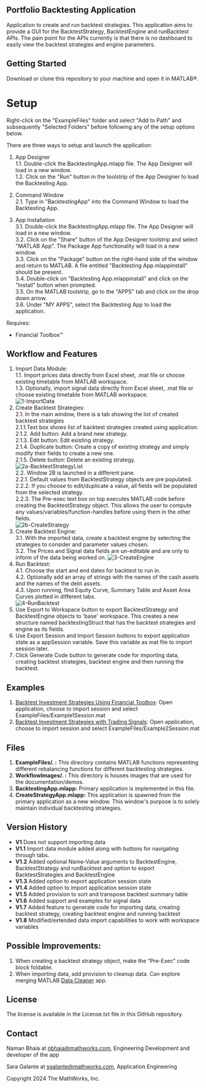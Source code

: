 ## Portfolio Backtesting Application

Application to create and run backtest strategies. This application aims to provide a GUI for the BacktestStrategy, BacktestEngine and runBacktest APIs. 
The pain point for the APIs currently is that there is no dashboard to easily view the backtest strategies and engine parameters. 

## Getting Started
Download or clone this repository to your machine and open it in MATLAB®.

# Setup
Right-click on the "ExampleFiles" folder and select "Add to Path" and subsequently "Selected Folders" before following any of the setup options below.

There are three ways to setup and launch the application:

1. App Designer  
    1.1. Double-click the BacktestingApp.mlapp file. The App Designer will load in a new window.  
    1.2. Click on the "Run" button in the toolstrip of the App Designer to load the Backtesting App.      

2. Command Window  
    2.1. Type in "BacktestingApp" into the Command Window to load the Backtesting App.    

3. App Installation   
    3.1. Double-click the BacktestingApp.mlapp file. The App Designer will load in a new window.  
    3.2. Click on the "Share" button of the App Designer toolstrip and select "MATLAB App". The Package App functionality will load in a new window.  
    3.3. Click on the "Package" button on the right-hand side of the window and return to MATLAB. A file entitled "Backtesting App.mlappinstall" should be present.  
    3.4. Double-click on "Backtesting App.mlappinstall" and click on the "Install" button when prompted.  
    3.5. On the MATLAB toolstrip, go to the "APPS" tab and click on the drop down arrow.   
    3.6. Under "MY APPS", select the Backtesting App to load the application.  

Requires:
* Financial Toolbox™

## Workflow and Features
1. Import Data Module:  
    1.1. Import prices data directly from Excel sheet, .mat file or choose existing timetable from MATLAB workspace.  
    1.3. Optionally, import signal data directly from Excel sheet, .mat file or choose existing timetable from MATLAB workspace.    
![1-ImportData](WorkflowImages/1-ImportData.png)
2. Create Backtest Strategies:  
    2.1. In the main window, there is a tab showing the list of created backtest strategies  
        2.1.1.Text box shows list of backtest strategies created using application.  
        2.1.2. Add button: Add a brand new strategy.  
        2.1.3. Edit button: Edit existing strategy.  
        2.1.4. Duplicate button: Create a copy of existing strategy and simply modify their fields to create a new one.  
        2.1.5. Delete button: Delete an existing strategy.  
    ![2a-BacktestStrategyList](WorkflowImages/2a-BacktestStrategies.png)  
    2.2. Window 2B is launched in a different pane.  
        2.2.1. Default values from BacktestStrategy objects are pre populated.  
        2.2.2. If you choose to edit/duplicate a value, all fields will be populated from the selected strategy.  
        2.2.3. The Pre-exec text box on top executes MATLAB code before creating the BacktestStrategy object. This allows the user to compute any values/variables/function-handles before using them in the other fields.  
    ![2b-CreateStrategy](WorkflowImages/2b-CreateBacktestStrategy.png)
3. Create Backtest Engine:  
    3.1. With the imported data, create a backtest engine by selecting the strategies to consider and parameter values chosen.  
    3.2. The Prices and Signal data fields are un-editable and are only to inform of the data being worked on.
![3-CreateEngine](WorkflowImages/3-CreateBacktestEngine.png)
4. Run Backtest:  
    4.1. Choose the start and end dates for backtest to run in.  
    4.2. Optionally add an array of strings with the names of the cash assets and the names of the debt assets.  
    4.3. Upon running, find Equity Curve, Summary Table and Asset Area Curves plotted in different tabs.  
![4-RunBacktest](WorkflowImages/4-BacktestResults.png)
5. Use Export to Workspace button to export BacktestStrategy and BacktestEngine objects to 'base' workspace. This creates a new structure named backtestingStruct that has the backtest strategies and engine as its fields.  
6. Use Export Session and Import Session buttons to export application state as a appSession variable. Save this variable as mat file to import session later.
7. Click Generate Code button to generate code for importing data, creating backtest strategies, backtest engine and then running the backtest.

## Examples
1. [Backtest Investment Strategies Using Financial Toolbox](https://www.mathworks.com/help/finance/backtest-investment-strategies.html): Open application, choose to import session and select ExampleFiles/Example1Session.mat
2. [Backtest Investment Strategies with Trading Signals](https://www.mathworks.com/help/finance/backtest-investment-strategies-with-trading-signals.html): Open application, choose to import session and select ExampleFiles/Example2Session.mat

## Files
1. **ExampleFiles/. :** This directory contains MATLAB functions representing different rebalancing functions for different backtesting strategies.
2. **WorkflowImages/. :** This directory is houses images that are used for the documentation/demos.
3. **BacktestingApp.mlapp:** Primary application is implemented in this file. 
4. **CreateStrategyApp.mlapp:** This application is spawned from the primary application as a new window. This window's purpose is to solely maintain individual backtesting strategies.

## Version History
- **V1** Does not support importing data
- **V1.1** Import data module added along with buttons for navigating through tabs. 
- **V1.2** Added optional Name-Value arguments to BacktestEngine, BacktestStrategy and runBacktest and option to export BacktestStrategies and BacktestEngine
- **V1.3** Added option to export application session state
- **V1.4** Added option to import application session state
- **V1.5** Added provision to sort and transpose backtest summary table
- **V1.6** Added support and examples for signal data
- **V1.7** Added feature to generate code for importing data, creating backtest strategy, creating backtest engine and running backtest
- **V1.8** Modified/extended data import capabilities to work with workspace variables

## Possible Improvements:
1. When creating a backtest strategy object, make the “Pre-Exec” code block foldable.
2. When importing data, add provision to cleanup data. Can explore merging MATLAB [Data Cleaner](https://www.mathworks.com/help/matlab/ref/datacleaner-app.html) app.

## License
The license is available in the License.txt file in this GitHub repository.

## Contact
Naman Bhaia at nbhaia@mathworks.com, Engineering Development and developer of the app

Sara Galante at sgalante@mathworks.com, Application Engineering

Copyright 2024 The MathWorks, Inc.
